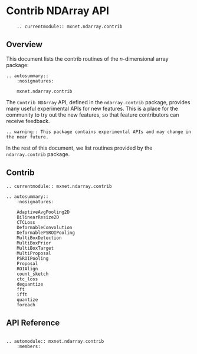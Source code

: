 # Contrib NDArray API

```eval_rst
    .. currentmodule:: mxnet.ndarray.contrib
```

## Overview

This document lists the contrib routines of the *n*-dimensional array package:

```eval_rst
.. autosummary::
    :nosignatures:

    mxnet.ndarray.contrib
```

The `Contrib NDArray` API, defined in the `ndarray.contrib` package, provides
many useful experimental APIs for new features.
This is a place for the community to try out the new features,
so that feature contributors can receive feedback.

```eval_rst
.. warning:: This package contains experimental APIs and may change in the near future.
```

In the rest of this document, we list routines provided by the `ndarray.contrib` package.

## Contrib

```eval_rst
.. currentmodule:: mxnet.ndarray.contrib

.. autosummary::
    :nosignatures:

    AdaptiveAvgPooling2D
    BilinearResize2D
    CTCLoss
    DeformableConvolution
    DeformablePSROIPooling
    MultiBoxDetection
    MultiBoxPrior
    MultiBoxTarget
    MultiProposal
    PSROIPooling
    Proposal
    ROIAlign
    count_sketch
    ctc_loss
    dequantize
    fft
    ifft
    quantize
    foreach
```

## API Reference

<script type="text/javascript" src='../../../_static/js/auto_module_index.js'></script>

```eval_rst

.. automodule:: mxnet.ndarray.contrib
    :members:

```

<script>auto_index("api-reference");</script>
